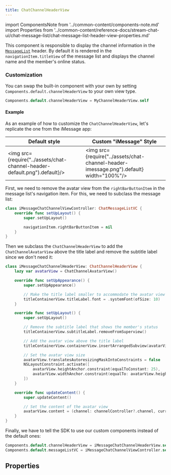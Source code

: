 ```yaml
---
title: ChatChannelHeaderView
---
```


import ComponentsNote from '../common-content/components-note.md'
import Properties from '../common-content/reference-docs/stream-chat-ui/chat-message-list/chat-message-list-header-view-properties.md'

This component is responsible to display the channel information in the [`MessageList`](message-list.md) header. By default it is rendered in the `navigationItem.titleView` of the message list and displays the channel name and the member's online status.

### Customization

You can swap the built-in component with your own by setting `Components.default.channelHeaderView` to your own view type.

```swift
Components.default.channelHeaderView = MyChannelHeaderView.self
```

<ComponentsNote />

#### Example
As an example of how to customize the `ChatChannelHeaderView`, let's replicate the one from the iMessage app:

| Default style  | Custom "iMessage" Style |
| -------------- | ----------------------- |
| <img src={require("../assets/chat-channel-header-default.png").default}/>  | <img src={require("../assets/chat-channel-header-imessage.png").default} width="100%"/>  |

First, we need to remove the avatar view from the `rightBarButtonItem` in the message list's navigation item. For this, we need to subclass the message list:
```swift
class iMessageChatChannelViewController: ChatMessageListVC {
    override func setUpLayout() {
        super.setUpLayout()

        navigationItem.rightBarButtonItem = nil
    }
}
```

Then we subclass the `ChatChannelHeaderView` to add the `ChatChannelAvatarView` above the title label and remove the subtitle label since we don't need it:
```swift
class iMessageChatChannelHeaderView: ChatChannelHeaderView {
    lazy var avatarView = ChatChannelAvatarView()

    override func setUpAppearance() {
        super.setUpAppearance()

        // Make the title label smaller to accommodate the avatar view
        titleContainerView.titleLabel.font = .systemFont(ofSize: 10)
    }

    override func setUpLayout() {
        super.setUpLayout()

        // Remove the subtitle label that shows the member's status
        titleContainerView.subtitleLabel.removeFromSuperview()

        // Add the avatar view above the title label
        titleContainerView.containerView.insertArrangedSubview(avatarView, at: 0)

        // Set the avatar view size
        avatarView.translatesAutoresizingMaskIntoConstraints = false
        NSLayoutConstraint.activate([
            avatarView.heightAnchor.constraint(equalToConstant: 25),
            avatarView.widthAnchor.constraint(equalTo: avatarView.heightAnchor)
        ])
    }

    override func updateContent() {
        super.updateContent()

        // Set the content of the avatar view
        avatarView.content = (channel: channelController?.channel, currentUserId: currentUserId)
    }
}
```

Finally, we have to tell the SDK to use our custom components instead of the default ones:
```swift
Components.default.channelHeaderView = iMessageChatChannelHeaderView.self
Components.default.messageListVC = iMessageChatChannelViewController.self
```

## Properties

<Properties />
